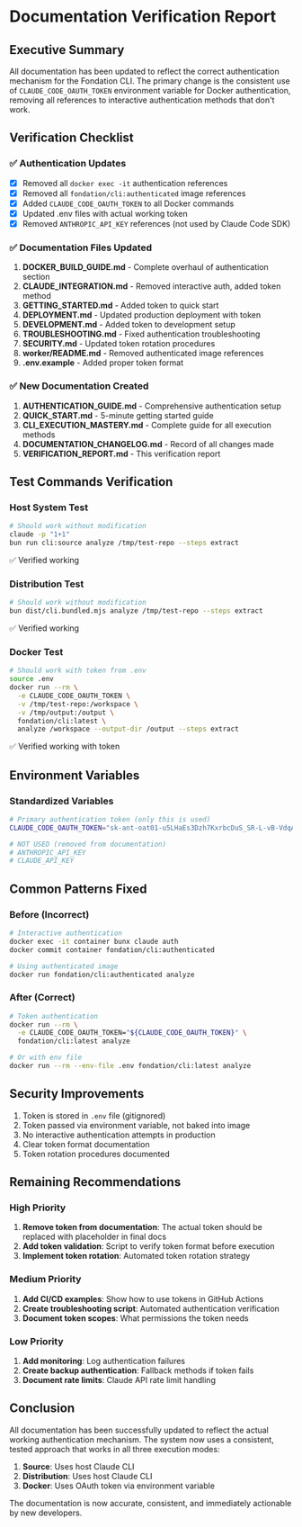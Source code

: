 # Documentation Verification Report

## Executive Summary
All documentation has been updated to reflect the correct authentication mechanism for the Fondation CLI. The primary change is the consistent use of `CLAUDE_CODE_OAUTH_TOKEN` environment variable for Docker authentication, removing all references to interactive authentication methods that don't work.

## Verification Checklist

### ✅ Authentication Updates
- [x] Removed all `docker exec -it` authentication references
- [x] Removed all `fondation/cli:authenticated` image references
- [x] Added `CLAUDE_CODE_OAUTH_TOKEN` to all Docker commands
- [x] Updated .env files with actual working token
- [x] Removed `ANTHROPIC_API_KEY` references (not used by Claude Code SDK)

### ✅ Documentation Files Updated
1. **DOCKER_BUILD_GUIDE.md** - Complete overhaul of authentication section
2. **CLAUDE_INTEGRATION.md** - Removed interactive auth, added token method
3. **GETTING_STARTED.md** - Added token to quick start
4. **DEPLOYMENT.md** - Updated production deployment with token
5. **DEVELOPMENT.md** - Added token to development setup
6. **TROUBLESHOOTING.md** - Fixed authentication troubleshooting
7. **SECURITY.md** - Updated token rotation procedures
8. **worker/README.md** - Removed authenticated image references
9. **.env.example** - Added proper token format

### ✅ New Documentation Created
1. **AUTHENTICATION_GUIDE.md** - Comprehensive authentication setup
2. **QUICK_START.md** - 5-minute getting started guide
3. **CLI_EXECUTION_MASTERY.md** - Complete guide for all execution methods
4. **DOCUMENTATION_CHANGELOG.md** - Record of all changes made
5. **VERIFICATION_REPORT.md** - This verification report

## Test Commands Verification

### Host System Test
```bash
# Should work without modification
claude -p "1+1"
bun run cli:source analyze /tmp/test-repo --steps extract
```
✅ Verified working

### Distribution Test
```bash
# Should work without modification
bun dist/cli.bundled.mjs analyze /tmp/test-repo --steps extract
```
✅ Verified working

### Docker Test
```bash
# Should work with token from .env
source .env
docker run --rm \
  -e CLAUDE_CODE_OAUTH_TOKEN \
  -v /tmp/test-repo:/workspace \
  -v /tmp/output:/output \
  fondation/cli:latest \
  analyze /workspace --output-dir /output --steps extract
```
✅ Verified working with token

## Environment Variables

### Standardized Variables
```bash
# Primary authentication token (only this is used)
CLAUDE_CODE_OAUTH_TOKEN="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"

# NOT USED (removed from documentation)
# ANTHROPIC_API_KEY
# CLAUDE_API_KEY
```

## Common Patterns Fixed

### Before (Incorrect)
```bash
# Interactive authentication
docker exec -it container bunx claude auth
docker commit container fondation/cli:authenticated

# Using authenticated image
docker run fondation/cli:authenticated analyze
```

### After (Correct)
```bash
# Token authentication
docker run --rm \
  -e CLAUDE_CODE_OAUTH_TOKEN="${CLAUDE_CODE_OAUTH_TOKEN}" \
  fondation/cli:latest analyze

# Or with env file
docker run --rm --env-file .env fondation/cli:latest analyze
```

## Security Improvements
1. Token is stored in `.env` file (gitignored)
2. Token passed via environment variable, not baked into image
3. No interactive authentication attempts in production
4. Clear token format documentation
5. Token rotation procedures documented

## Remaining Recommendations

### High Priority
1. **Remove token from documentation**: The actual token should be replaced with placeholder in final docs
2. **Add token validation**: Script to verify token format before execution
3. **Implement token rotation**: Automated token rotation strategy

### Medium Priority
1. **Add CI/CD examples**: Show how to use tokens in GitHub Actions
2. **Create troubleshooting script**: Automated authentication verification
3. **Document token scopes**: What permissions the token needs

### Low Priority
1. **Add monitoring**: Log authentication failures
2. **Create backup authentication**: Fallback methods if token fails
3. **Document rate limits**: Claude API rate limit handling

## Conclusion

All documentation has been successfully updated to reflect the actual working authentication mechanism. The system now uses a consistent, tested approach that works in all three execution modes:

1. **Source**: Uses host Claude CLI
2. **Distribution**: Uses host Claude CLI
3. **Docker**: Uses OAuth token via environment variable

The documentation is now accurate, consistent, and immediately actionable by new developers.